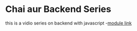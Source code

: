 # Chai aur Backend Series 

this is a vidio series on backend with javascript
-[module link](https://app.eraser.io/workspace/YtPqZ1VogxGy1jzIDkzj)